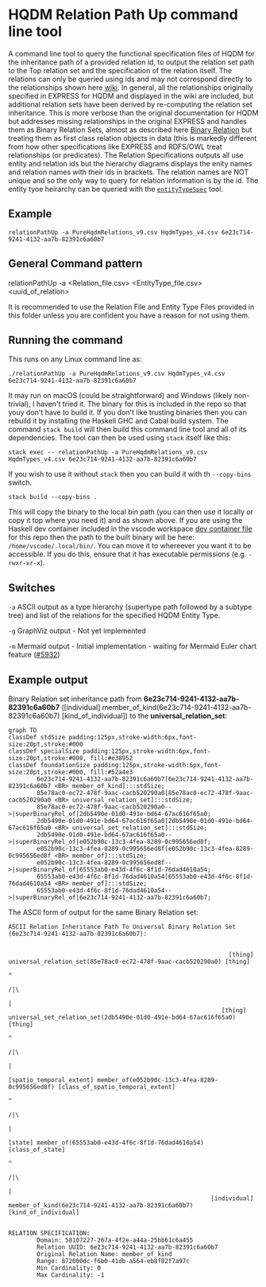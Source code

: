 # HQDM Relation Path Up command line tool

A command line tool to query the functional specification files of HQDM for the inheritance path of a provided relation id, to output the relation set path to the Top relation set and the specification of the relation itself. The relations can only be queried using ids and may not correspond directly to the relationships shown here [wiki](https://github.com/hqdmTop/hqdmFramework/wiki/).  In general, all the relationships originally specified in EXPRESS for HQDM and displayed in the wiki are included, but additional relation sets have been derived by re-computing the relation set inheritance.  This is more verbose than the original documentation for HQDM but addresses missing relationships in the original EXPRESS and handles them as Binary Relation Sets, almost as described here [Binary Relation](https://en.wikipedia.org/wiki/Binary_relation) but treating them as first class relation objects in data (this is markedly different from how other specifications like EXPRESS and RDFS/OWL treat relationships (or predicates). The Relation Specifications outputs all use entity and relation ids but the hierarchy diagrams displays the enity names and relation names with their ids in brackets.  The relation names are NOT unique and so the only way to query for relation information is by the id.  The entity tyoe heirarchy can be queried with the [`entityTypeSpec`](https://github.com/ClimbingAl/hqdmHaskell/tree/main/entityTypeSpec) tool.

## Example

`relationPathUp -a PureHqdmRelations_v9.csv HqdmTypes_v4.csv 6e23c714-9241-4132-aa7b-82391c6a60b7`

## General Command pattern

relationPathUp -a <Relation_file.csv> <EntityType_file.csv> <uuid_of_relation>

It is recommended to use the Relation File and Entity Type Files provided in this folder unless you are confident you have a reason for not using them.

## Running the command
This runs on any Linux command line as:

`./relationPathUp -a PureHqdmRelations_v9.csv HqdmTypes_v4.csv 6e23c714-9241-4132-aa7b-82391c6a60b7`

It may run on macOS (could be straightforward) and Windows (likely non-trivial), I haven't tried it.  The binary for this is included in the repo so that youy don't have to build it.  If you don't like trusting binaries then you can rebuild it by installing the Haskell GHC and Cabal build system. The command `stack build` will then build this command line tool and all of its dependencies.  The tool can then be used using `stack` itself like this:

`stack exec -- relationPathUp -a PureHqdmRelations_v9.csv HqdmTypes_v4.csv 6e23c714-9241-4132-aa7b-82391c6a60b7`

If you wish to use it without `stack` then you can build it with th `--copy-bins` switch. 

`stack build --copy-bins .`

This will copy the binary to the local bin path (you can then use it locally or copy it top where you need it) and as shown above. If you are using the Haskell dev container included in the vscode workspace [dev container file](https://github.com/ClimbingAl/hqdmHaskell/blob/main/.devcontainer/devcontainer.json) for this repo then the path to the built binary will be here: `/home/vscode/.local/bin/`.  You can move it to whereever you want it to be accessible.  If you do this, ensure that it has executable permissions (e.g. `-rwxr-xr-x`).

## Switches

`-a` ASCII output as a type hierarchy (supertype path followed by a subtype tree) and list of the relations for the specified HQDM Entity Type.

`-g` GraphViz output - Not yet implemented

`-m` Mermaid output - Initial implementation - waiting for Mermaid Euler chart feature ([#5932](https://github.com/mermaid-js/mermaid/pull/5932))

## Example output

Binary Relation set inheritance path from **6e23c714-9241-4132-aa7b-82391c6a60b7** ([individual] member_of_kind(6e23c714-9241-4132-aa7b-82391c6a60b7) [kind_of_individual]) to the **universal_relation_set**:

```mermaid
graph TD
classDef stdSize padding:125px,stroke-width:6px,font-size:20pt,stroke:#000
classDef specialSize padding:125px,stroke-width:6px,font-size:20pt,stroke:#000, fill:#e38952
classDef foundationSize padding:125px,stroke-width:6px,font-size:20pt,stroke:#000, fill:#52a4e3
        6e23c714-9241-4132-aa7b-82391c6a60b7[6e23c714-9241-4132-aa7b-82391c6a60b7 <BR> member_of_kind]:::stdSize;
        85e78ac0-ec72-478f-9aac-cacb520290a0[85e78ac0-ec72-478f-9aac-cacb520290a0 <BR> universal_relation_set]:::stdSize;
        85e78ac0-ec72-478f-9aac-cacb520290a0-->|superBinaryRel_of|2db5490e-01d0-491e-bd64-67ac616f65a0;
        2db5490e-01d0-491e-bd64-67ac616f65a0[2db5490e-01d0-491e-bd64-67ac616f65a0 <BR> universal_set_relation_set]:::stdSize;
        2db5490e-01d0-491e-bd64-67ac616f65a0-->|superBinaryRel_of|e052b90c-13c3-4fea-8289-0c995656ed8f;
        e052b90c-13c3-4fea-8289-0c995656ed8f[e052b90c-13c3-4fea-8289-0c995656ed8f <BR> member_of]:::stdSize;
        e052b90c-13c3-4fea-8289-0c995656ed8f-->|superBinaryRel_of|65553ab0-e43d-4f6c-8f1d-76dad4610a54;
        65553ab0-e43d-4f6c-8f1d-76dad4610a54[65553ab0-e43d-4f6c-8f1d-76dad4610a54 <BR> member_of]:::stdSize;
        65553ab0-e43d-4f6c-8f1d-76dad4610a54-->|superBinaryRel_of|6e23c714-9241-4132-aa7b-82391c6a60b7;
```
The ASCII form of output for the same Binary Relation set:

```
ASCII Relation Inheritance Path To Universal Binary Relation Set (6e23c714-9241-4132-aa7b-82391c6a60b7):


                                                              [thing] universal_relation_set(85e78ac0-ec72-478f-9aac-cacb520290a0) [thing]
                                                                                                   ^
                                                                                                  /|\
                                                                                                   |
                                                            [thing] universal_set_relation_set(2db5490e-01d0-491e-bd64-67ac616f65a0) [thing]
                                                                                                   ^
                                                                                                  /|\
                                                                                                   |
                                               [spatio_temporal_extent] member_of(e052b90c-13c3-4fea-8289-0c995656ed8f) [class_of_spatio_temporal_extent]
                                                                                                   ^
                                                                                                  /|\
                                                                                                   |
                                                                [state] member_of(65553ab0-e43d-4f6c-8f1d-76dad4610a54) [class_of_state]
                                                                                                   ^
                                                                                                  /|\
                                                                                                   |
                                                         [individual] member_of_kind(6e23c714-9241-4132-aa7b-82391c6a60b7) [kind_of_individual]


RELATION SPECIFICATION:
        Domain: 58107227-267a-4f2e-a44a-25bb61c6a455
        Relation UUID: 6e23c714-9241-4132-aa7b-82391c6a60b7
        Original Relation Name: member_of_kind
        Range: 872000dc-f6b0-41db-a564-eb8f82f7a97c
        Min Cardinality: 0
        Max Cardinality: -1
```
